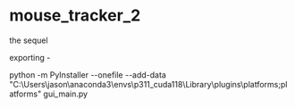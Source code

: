 # mouse_tracker_2
the sequel




exporting - 

python -m PyInstaller --onefile --add-data "C:\Users\jason\anaconda3\envs\p311_cuda118\Library\plugins\platforms;platforms" gui_main.py
